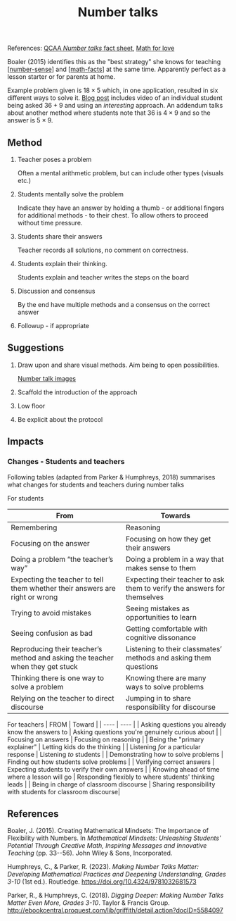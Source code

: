﻿---
backlinks:
- title: My approach to teaching mathematics
  url: /sense/Teaching/Mathematics/my-approach-to-teaching-mathematics.html
- title: Technologies for teaching mathematics
  url: /sense/Teaching/Mathematics/technologies-for-teaching-mathematics.html
- title: Teaching Mathematics
  url: /sense/Teaching/Mathematics/teaching-mathematics.html
- title: 'MATH081C Unit 1, Lesson 1: 2024'
  url: /sense/Teaching/Implementation/2024/MAT081C/mat081c-2024-u1l1.html
template: math.html
title: Number talks
---
References: [QCAA _Number talks_ fact sheet](https://www.qcaa.qld.edu.au/downloads/aciq/general-resources/ac_gc_factsheet_number_talks.pdf), [Math for love](https://mathforlove.com/lesson/number-talks/)

Boaler (2015) identifies this as the "best strategy" she knows for teaching [[number-sense]] and [[math-facts]] at the same time. Apparently perfect as a lesson starter or for parents at home.

Example problem given is $18 \times 5$ which, in one application, resulted in six different ways to solve it. [Blog post](https://marilynburnsmath.com/general-interest/whats-the-difference-between-a-number-talk-and-a-lesson/) includes video of an individual student being asked $36 + 9$ and using an _interesting_ approach. An addendum talks about another method where students note that $36$ is $4 \times 9$ and so the answer is $5 \times 9$.

## Method

1. Teacher poses a problem 

    Often a mental arithmetic problem, but can include other types (visuals etc.)

2. Students mentally solve the problem

    Indicate they have an answer by holding a thumb - or additional fingers for additional methods - to their chest. To allow others to proceed without time pressure.

3. Students share their answers

    Teacher records all solutions, no comment on correctness.

4. Students explain their thinking.

    Students explain and teacher writes the steps on the board

5. Discussion and consensus

    By the end have multiple methods and a consensus on the correct answer

6. Followup - if appropriate

## Suggestions

1. Draw upon and share visual methods. Aim being to open possibilities.

    [Number talk images](https://kristenacosta.com/number-talk-images/)
2. Scaffold the introduction of the approach 
3. Low floor
4. Be explicit about the protocol


## Impacts 

### Changes - Students and teachers

Following tables (adapted from Parker & Humphreys, 2018) summarises what changes for students and teachers during number talks

For students

| From | Towards |
| ---- | ------- |
| Remembering | Reasoning | 
| Focusing on the answer | Focusing on how they get their answers  |
| Doing a problem “the teacher’s way” | Doing a problem in a way that makes sense to them  |
| Expecting the teacher to tell them whether their answers are right or wrong | Expecting their teacher to ask them to verify the answers for themselves |
| Trying to avoid mistakes | Seeing mistakes as opportunities to learn  |
| Seeing confusion as bad | Getting comfortable with cognitive dissonance | 
| Reproducing their teacher’s method and asking the teacher when they get stuck | Listening to their classmates’ methods and asking them questions |
| Thinking there is one way to solve a problem | Knowing there are many ways to solve problems |
| Relying on the teacher to direct discourse | Jumping in to share responsibility for discourse |

For teachers
| FROM | Toward |
| ---- | ---- |
| Asking questions you already know the answers to | Asking questions you're genuinely curious about |
| Focusing on answers | Focusing on reasoning |
| Being the "primary explainer" | Letting kids do the thinking | 
| Listening _for_ a particular response | Listening _to_ students |
| Demonstrating how to solve problems  | Finding out how students solve problems |
| Verifying correct answers | Expecting students to verify their own answers | 
|  Knowing ahead of time where a lesson will go | Responding flexibly to where students' thinking leads |
| Being in charge of classroom discourse | Sharing responsibility with students for classroom discourse|



## References

Boaler, J. (2015). Creating Mathematical Mindsets: The Importance of Flexibility with Numbers. In *Mathematical Mindsets: Unleashing Students' Potential Through Creative Math, Inspiring Messages and Innovative Teaching* (pp. 33--56). John Wiley & Sons, Incorporated.

Humphreys, C., & Parker, R. (2023). *Making Number Talks Matter: Developing Mathematical Practices and Deepening Understanding, Grades 3-10* (1st ed.). Routledge. <https://doi.org/10.4324/9781032681573>

Parker, R., & Humphreys, C. (2018). *Digging Deeper: Making Number Talks Matter Even More, Grades 3-10*. Taylor & Francis Group. <http://ebookcentral.proquest.com/lib/griffith/detail.action?docID=5584097>

[//begin]: # "Autogenerated link references for markdown compatibility"
[number-sense]: number-sense "Number sense"
[math-facts]: math-facts "Math Facts"
[//end]: # "Autogenerated link references"